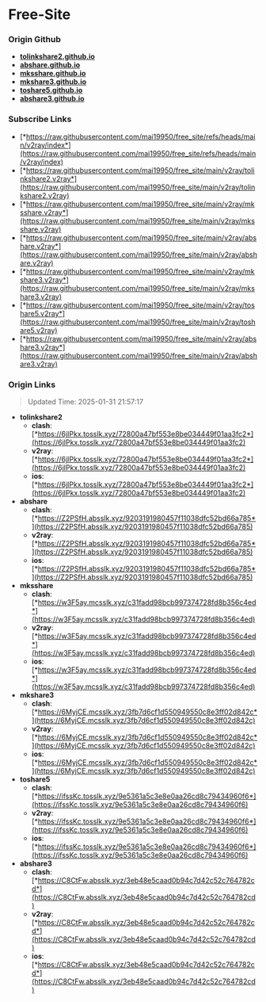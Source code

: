 # Free-Site

### Origin Github

- [**tolinkshare2.github.io**](https://github.com/tolinkshare2/tolinkshare2.github.io)
- [**abshare.github.io**](https://github.com/abshare/abshare.github.io)
- [**mksshare.github.io**](https://github.com/mksshare/mksshare.github.io)
- [**mkshare3.github.io**](https://github.com/mkshare3/mkshare3.github.io)
- [**toshare5.github.io**](https://github.com/toshare5/toshare5.github.io)
- [**abshare3.github.io**](https://github.com/abshare3/abshare3.github.io)

### Subscribe Links

- [*https://raw.githubusercontent.com/mai19950/free_site/refs/heads/main/v2ray/index*](https://raw.githubusercontent.com/mai19950/free_site/refs/heads/main/v2ray/index)
- [*https://raw.githubusercontent.com/mai19950/free_site/main/v2ray/tolinkshare2.v2ray*](https://raw.githubusercontent.com/mai19950/free_site/main/v2ray/tolinkshare2.v2ray)
- [*https://raw.githubusercontent.com/mai19950/free_site/main/v2ray/mksshare.v2ray*](https://raw.githubusercontent.com/mai19950/free_site/main/v2ray/mksshare.v2ray)
- [*https://raw.githubusercontent.com/mai19950/free_site/main/v2ray/abshare.v2ray*](https://raw.githubusercontent.com/mai19950/free_site/main/v2ray/abshare.v2ray)
- [*https://raw.githubusercontent.com/mai19950/free_site/main/v2ray/mkshare3.v2ray*](https://raw.githubusercontent.com/mai19950/free_site/main/v2ray/mkshare3.v2ray)
- [*https://raw.githubusercontent.com/mai19950/free_site/main/v2ray/toshare5.v2ray*](https://raw.githubusercontent.com/mai19950/free_site/main/v2ray/toshare5.v2ray)
- [*https://raw.githubusercontent.com/mai19950/free_site/main/v2ray/abshare3.v2ray*](https://raw.githubusercontent.com/mai19950/free_site/main/v2ray/abshare3.v2ray)

### Origin Links

> Updated Time: 2025-01-31 21:57:17

- **tolinkshare2**
  - **clash**: [*https://6jIPkx.tosslk.xyz/72800a47bf553e8be034449f01aa3fc2*](https://6jIPkx.tosslk.xyz/72800a47bf553e8be034449f01aa3fc2)
  - **v2ray**: [*https://6jIPkx.tosslk.xyz/72800a47bf553e8be034449f01aa3fc2*](https://6jIPkx.tosslk.xyz/72800a47bf553e8be034449f01aa3fc2)
  - **ios**: [*https://6jIPkx.tosslk.xyz/72800a47bf553e8be034449f01aa3fc2*](https://6jIPkx.tosslk.xyz/72800a47bf553e8be034449f01aa3fc2)
- **abshare**
  - **clash**: [*https://Z2PSfH.absslk.xyz/9203191980457f11038dfc52bd66a785*](https://Z2PSfH.absslk.xyz/9203191980457f11038dfc52bd66a785)
  - **v2ray**: [*https://Z2PSfH.absslk.xyz/9203191980457f11038dfc52bd66a785*](https://Z2PSfH.absslk.xyz/9203191980457f11038dfc52bd66a785)
  - **ios**: [*https://Z2PSfH.absslk.xyz/9203191980457f11038dfc52bd66a785*](https://Z2PSfH.absslk.xyz/9203191980457f11038dfc52bd66a785)
- **mksshare**
  - **clash**: [*https://w3F5ay.mcsslk.xyz/c31fadd98bcb997374728fd8b356c4ed*](https://w3F5ay.mcsslk.xyz/c31fadd98bcb997374728fd8b356c4ed)
  - **v2ray**: [*https://w3F5ay.mcsslk.xyz/c31fadd98bcb997374728fd8b356c4ed*](https://w3F5ay.mcsslk.xyz/c31fadd98bcb997374728fd8b356c4ed)
  - **ios**: [*https://w3F5ay.mcsslk.xyz/c31fadd98bcb997374728fd8b356c4ed*](https://w3F5ay.mcsslk.xyz/c31fadd98bcb997374728fd8b356c4ed)
- **mkshare3**
  - **clash**: [*https://6MyjCE.mcsslk.xyz/3fb7d6cf1d550949550c8e3ff02d842c*](https://6MyjCE.mcsslk.xyz/3fb7d6cf1d550949550c8e3ff02d842c)
  - **v2ray**: [*https://6MyjCE.mcsslk.xyz/3fb7d6cf1d550949550c8e3ff02d842c*](https://6MyjCE.mcsslk.xyz/3fb7d6cf1d550949550c8e3ff02d842c)
  - **ios**: [*https://6MyjCE.mcsslk.xyz/3fb7d6cf1d550949550c8e3ff02d842c*](https://6MyjCE.mcsslk.xyz/3fb7d6cf1d550949550c8e3ff02d842c)
- **toshare5**
  - **clash**: [*https://ifssKc.tosslk.xyz/9e5361a5c3e8e0aa26cd8c79434960f6*](https://ifssKc.tosslk.xyz/9e5361a5c3e8e0aa26cd8c79434960f6)
  - **v2ray**: [*https://ifssKc.tosslk.xyz/9e5361a5c3e8e0aa26cd8c79434960f6*](https://ifssKc.tosslk.xyz/9e5361a5c3e8e0aa26cd8c79434960f6)
  - **ios**: [*https://ifssKc.tosslk.xyz/9e5361a5c3e8e0aa26cd8c79434960f6*](https://ifssKc.tosslk.xyz/9e5361a5c3e8e0aa26cd8c79434960f6)
- **abshare3**
  - **clash**: [*https://C8CtFw.absslk.xyz/3eb48e5caad0b94c7d42c52c764782cd*](https://C8CtFw.absslk.xyz/3eb48e5caad0b94c7d42c52c764782cd)
  - **v2ray**: [*https://C8CtFw.absslk.xyz/3eb48e5caad0b94c7d42c52c764782cd*](https://C8CtFw.absslk.xyz/3eb48e5caad0b94c7d42c52c764782cd)
  - **ios**: [*https://C8CtFw.absslk.xyz/3eb48e5caad0b94c7d42c52c764782cd*](https://C8CtFw.absslk.xyz/3eb48e5caad0b94c7d42c52c764782cd)
